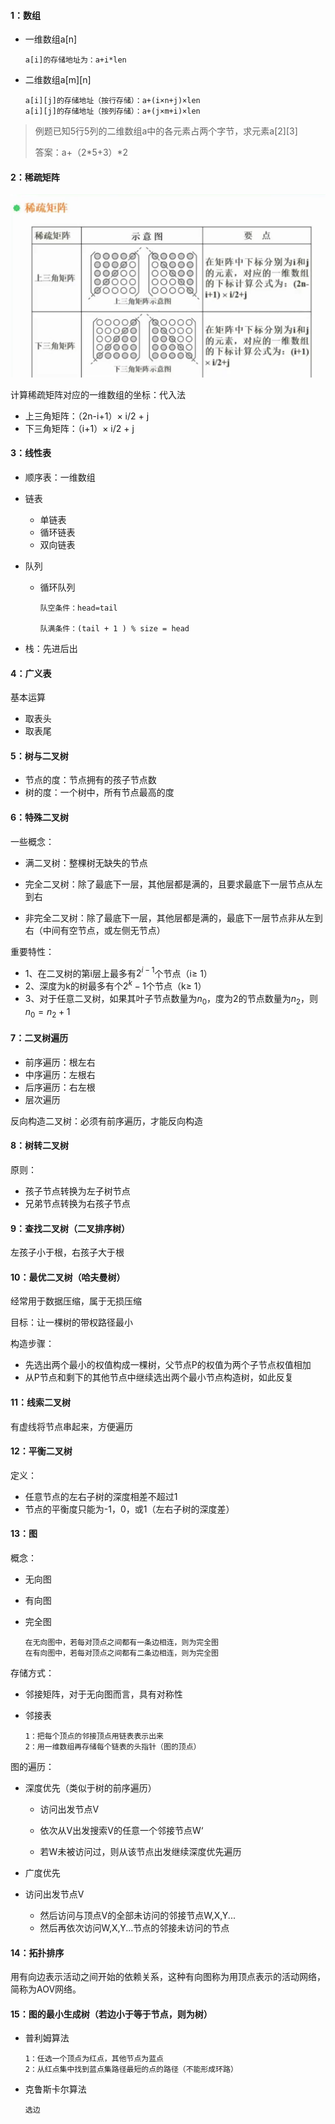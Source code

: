 #### 1：数组

+ 一维数组a[n]

  ```
  a[i]的存储地址为：a+i*len
  ```

+ 二维数组a\[m\]\[n\]

  ```
  a[i][j]的存储地址（按行存储）：a+(i×n+j)×len
  a[i][j]的存储地址（按列存储）：a+(j×m+i)×len
  ```

> 例题已知5行5列的二维数组a中的各元素占两个字节，求元素a\[2\]\[3\]
>
> 答案：a+（2*5+3）\*2

#### 2：稀疏矩阵

![](./image/ss1.jpg)

计算稀疏矩阵对应的一维数组的坐标：代入法

+ 上三角矩阵：（2n-i+1）× i/2 + j
+ 下三角矩阵：（i+1）× i/2 + j



#### 3：线性表

+ 顺序表：一维数组

+ 链表

  + 单链表
  + 循环链表
  + 双向链表

+ 队列

  + 循环队列

    ```
    队空条件：head=tail
    
    队满条件：(tail + 1 ) % size = head
    ```

    

+ 栈：先进后出



#### 4：广义表

基本运算

+ 取表头
+ 取表尾



#### 5：树与二叉树

+ 节点的度：节点拥有的孩子节点数
+ 树的度：一个树中，所有节点最高的度



#### 6：特殊二叉树

一些概念：

+ 满二叉树：整棵树无缺失的节点

+ 完全二叉树：除了最底下一层，其他层都是满的，且要求最底下一层节点从左到右

+ 非完全二叉树：除了最底下一层，其他层都是满的，最底下一层节点非从左到右（中间有空节点，或左侧无节点）

  

重要特性：

+ 1、在二叉树的第i层上最多有$2^{i-1}$个节点（i$\geq$ 1）
+ 2、深度为k的树最多有个$2^{k}-1$个节点（k$\geq$ 1）
+ 3、对于任意二叉树，如果其叶子节点数量为$n_0$，度为2的节点数量为$n_2$，则$n_0 = n_2 + 1$



#### 7：二叉树遍历

+ 前序遍历：根左右
+ 中序遍历：左根右
+ 后序遍历：右左根
+ 层次遍历

反向构造二叉树：必须有前序遍历，才能反向构造



#### 8：树转二叉树

原则：

+ 孩子节点转换为左子树节点
+ 兄弟节点转换为右孩子节点



#### 9：查找二叉树（二叉排序树）

左孩子小于根，右孩子大于根



#### 10：最优二叉树（哈夫曼树）

经常用于数据压缩，属于无损压缩

目标：让一棵树的带权路径最小

构造步骤：

+ 先选出两个最小的权值构成一棵树，父节点P的权值为两个子节点权值相加
+ 从P节点和剩下的其他节点中继续选出两个最小节点构造树，如此反复



#### 11：线索二叉树

有虚线将节点串起来，方便遍历



#### 12：平衡二叉树

定义：

+ 任意节点的左右子树的深度相差不超过1
+ 节点的平衡度只能为-1，0，或1（左右子树的深度差）



#### 13：图

概念：

+ 无向图
+ 有向图

+ 完全图

  ```
  在无向图中，若每对顶点之间都有一条边相连，则为完全图
  在有向图中，若每对顶点之间都有二条边相连，则为完全图
  ```

存储方式：

+ 邻接矩阵，对于无向图而言，具有对称性

+ 邻接表

  ```
  1：把每个顶点的邻接顶点用链表表示出来
  2：用一维数组再存储每个链表的头指针（图的顶点）
  ```

图的遍历：

+ 深度优先（类似于树的前序遍历）

  + 访问出发节点V

  + 依次从V出发搜索V的任意一个邻接节点W‘

  + 若W未被访问过，则从该节点出发继续深度优先遍历

+ 广度优先
  
+ 访问出发节点V
  + 然后访问与顶点V的全部未访问的邻接节点W,X,Y...
  + 然后再依次访问W,X,Y...节点的邻接未访问的节点



#### 14：拓扑排序

用有向边表示活动之间开始的依赖关系，这种有向图称为用顶点表示的活动网络，简称为AOV网络。



#### 15：图的最小生成树（若边小于等于节点，则为树）

+ 普利姆算法

  ```
  1：任选一个顶点为红点，其他节点为蓝点
  2：从红点集中找到蓝点集路径最短的点的路径（不能形成环路）
  ```

+ 克鲁斯卡尔算法

  ```
  选边
  ```

  

 

  